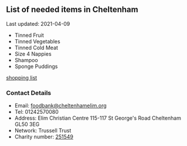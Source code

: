 <!-- summary_marker starts -->
## List of needed items in Cheltenham

Last updated: 2021-04-09

- Tinned Fruit
- Tinned Vegetables
- Tinned Cold Meat
- Size 4 Nappies
- Shampoo
- Sponge Puddings
<!-- summary_marker ends -->

[shopping list](https://cheltenham.foodbank.org.uk/give-help/donate-food/)

### Contact Details

<!-- contact_marker starts -->
- Email: foodbank@cheltenhamelim.org
- Tel: 01242570080
- Address: Elim Christian Centre 115-117 St George's Road Cheltenham GL50 3EG
- Network: Trussell Trust
- Charity number: [251549](https://register-of-charities.charitycommission.gov.uk/charity-details/?regid=251549&subid=0)
<!-- contact_marker ends -->
